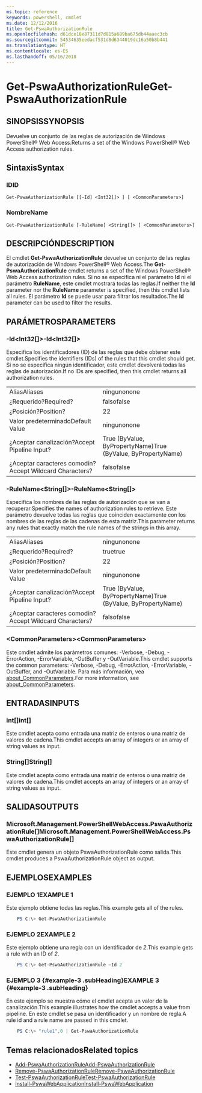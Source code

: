 ```yaml
---
ms.topic: reference
keywords: powershell, cmdlet
ms.date: 12/12/2016
title: Get-PswaAuthorizationRule
ms.openlocfilehash: d61dce18e87311d7d815a689ba675db44aaec3cb
ms.sourcegitcommit: 54534635eedacf531d8d6344019dc16a50b8b441
ms.translationtype: HT
ms.contentlocale: es-ES
ms.lasthandoff: 05/16/2018
---
```

# <a name="get-pswaauthorizationrule"></a><span data-ttu-id="c017e-103">Get-PswaAuthorizationRule</span><span class="sxs-lookup"><span data-stu-id="c017e-103">Get-PswaAuthorizationRule</span></span>

## <a name="synopsis"></a><span data-ttu-id="c017e-104">SINOPSIS</span><span class="sxs-lookup"><span data-stu-id="c017e-104">SYNOPSIS</span></span>

<span data-ttu-id="c017e-105">Devuelve un conjunto de las reglas de autorización de Windows PowerShell® Web Access.</span><span class="sxs-lookup"><span data-stu-id="c017e-105">Returns a set of the Windows PowerShell® Web Access authorization rules.</span></span>

## <a name="syntax"></a><span data-ttu-id="c017e-106">Sintaxis</span><span class="sxs-lookup"><span data-stu-id="c017e-106">Syntax</span></span>

### <a name="id"></a><span data-ttu-id="c017e-107">ID</span><span class="sxs-lookup"><span data-stu-id="c017e-107">ID</span></span>
```
Get-PswaAuthorizationRule [[-Id] <Int32[]> ] [ <CommonParameters>]
```

### <a name="name"></a><span data-ttu-id="c017e-108">Nombre</span><span class="sxs-lookup"><span data-stu-id="c017e-108">Name</span></span>
```
Get-PswaAuthorizationRule [-RuleName] <String[]> [ <CommonParameters>]
```

## <a name="description"></a><span data-ttu-id="c017e-109">DESCRIPCIÓN</span><span class="sxs-lookup"><span data-stu-id="c017e-109">DESCRIPTION</span></span>

<span data-ttu-id="c017e-110">El cmdlet **Get-PswaAuthorizationRule** devuelve un conjunto de las reglas de autorización de Windows PowerShell® Web Access.</span><span class="sxs-lookup"><span data-stu-id="c017e-110">The **Get-PswaAuthorizationRule** cmdlet returns a set of the Windows PowerShell® Web Access authorization rules.</span></span>
<span data-ttu-id="c017e-111">Si no se especifica ni el parámetro **Id** ni el parámetro **RuleName**, este cmdlet mostrará todas las reglas.</span><span class="sxs-lookup"><span data-stu-id="c017e-111">If neither the **Id** parameter nor the **RuleName** parameter is specified, then this cmdlet lists all rules.</span></span> <span data-ttu-id="c017e-112">El parámetro **Id** se puede usar para filtrar los resultados.</span><span class="sxs-lookup"><span data-stu-id="c017e-112">The **Id** parameter can be used to filter the results.</span></span>

## <a name="parameters"></a><span data-ttu-id="c017e-113">PARÁMETROS</span><span class="sxs-lookup"><span data-stu-id="c017e-113">PARAMETERS</span></span>

### <a name="-idltint32gt"></a><span data-ttu-id="c017e-114">-Id&lt;Int32\[\]&gt;</span><span class="sxs-lookup"><span data-stu-id="c017e-114">-Id&lt;Int32\[\]&gt;</span></span>

<span data-ttu-id="c017e-115">Especifica los identificadores (ID) de las reglas que debe obtener este cmdlet.</span><span class="sxs-lookup"><span data-stu-id="c017e-115">Specifies the identifiers (IDs) of the rules that this cmdlet should get.</span></span> <span data-ttu-id="c017e-116">Si no se especifica ningún identificador, este cmdlet devolverá todas las reglas de autorización.</span><span class="sxs-lookup"><span data-stu-id="c017e-116">If no IDs are specified, then this cmdlet returns all authorization rules.</span></span>

|||
|-|-|
| <span data-ttu-id="c017e-117">Alias</span><span class="sxs-lookup"><span data-stu-id="c017e-117">Aliases</span></span>                              | <span data-ttu-id="c017e-118">ninguno</span><span class="sxs-lookup"><span data-stu-id="c017e-118">none</span></span>                                 |
| <span data-ttu-id="c017e-119">¿Requerido?</span><span class="sxs-lookup"><span data-stu-id="c017e-119">Required?</span></span>                            | <span data-ttu-id="c017e-120">falso</span><span class="sxs-lookup"><span data-stu-id="c017e-120">false</span></span>                                |
| <span data-ttu-id="c017e-121">¿Posición?</span><span class="sxs-lookup"><span data-stu-id="c017e-121">Position?</span></span>                            | <span data-ttu-id="c017e-122">2</span><span class="sxs-lookup"><span data-stu-id="c017e-122">2</span></span>                                    |
| <span data-ttu-id="c017e-123">Valor predeterminado</span><span class="sxs-lookup"><span data-stu-id="c017e-123">Default Value</span></span>                        | <span data-ttu-id="c017e-124">ninguno</span><span class="sxs-lookup"><span data-stu-id="c017e-124">none</span></span>                                 |
| <span data-ttu-id="c017e-125">¿Aceptar canalización?</span><span class="sxs-lookup"><span data-stu-id="c017e-125">Accept Pipeline Input?</span></span>               | <span data-ttu-id="c017e-126">True (ByValue, ByPropertyName)</span><span class="sxs-lookup"><span data-stu-id="c017e-126">True (ByValue, ByPropertyName)</span></span>       |
| <span data-ttu-id="c017e-127">¿Aceptar caracteres comodín?</span><span class="sxs-lookup"><span data-stu-id="c017e-127">Accept Wildcard Characters?</span></span>          | <span data-ttu-id="c017e-128">falso</span><span class="sxs-lookup"><span data-stu-id="c017e-128">false</span></span>                                |

### <a name="-rulenameltstringgt"></a><span data-ttu-id="c017e-129">-RuleName&lt;String\[\]&gt;</span><span class="sxs-lookup"><span data-stu-id="c017e-129">-RuleName&lt;String\[\]&gt;</span></span>

<span data-ttu-id="c017e-130">Especifica los nombres de las reglas de autorización que se van a recuperar.</span><span class="sxs-lookup"><span data-stu-id="c017e-130">Specifies the names of authorization rules to retrieve.</span></span> <span data-ttu-id="c017e-131">Este parámetro devuelve todas las reglas que coinciden exactamente con los nombres de las reglas de las cadenas de esta matriz.</span><span class="sxs-lookup"><span data-stu-id="c017e-131">This parameter returns any rules that exactly match the rule names of the strings in this array.</span></span>

|||
|-|-|
| <span data-ttu-id="c017e-132">Alias</span><span class="sxs-lookup"><span data-stu-id="c017e-132">Aliases</span></span>                              | <span data-ttu-id="c017e-133">ninguno</span><span class="sxs-lookup"><span data-stu-id="c017e-133">none</span></span>                                 |
| <span data-ttu-id="c017e-134">¿Requerido?</span><span class="sxs-lookup"><span data-stu-id="c017e-134">Required?</span></span>                            | <span data-ttu-id="c017e-135">true</span><span class="sxs-lookup"><span data-stu-id="c017e-135">true</span></span>                                 |
| <span data-ttu-id="c017e-136">¿Posición?</span><span class="sxs-lookup"><span data-stu-id="c017e-136">Position?</span></span>                            | <span data-ttu-id="c017e-137">2</span><span class="sxs-lookup"><span data-stu-id="c017e-137">2</span></span>                                    |
| <span data-ttu-id="c017e-138">Valor predeterminado</span><span class="sxs-lookup"><span data-stu-id="c017e-138">Default Value</span></span>                        | <span data-ttu-id="c017e-139">ninguno</span><span class="sxs-lookup"><span data-stu-id="c017e-139">none</span></span>                                 |
| <span data-ttu-id="c017e-140">¿Aceptar canalización?</span><span class="sxs-lookup"><span data-stu-id="c017e-140">Accept Pipeline Input?</span></span>               | <span data-ttu-id="c017e-141">True (ByValue, ByPropertyName)</span><span class="sxs-lookup"><span data-stu-id="c017e-141">True (ByValue, ByPropertyName)</span></span>       |
| <span data-ttu-id="c017e-142">¿Aceptar caracteres comodín?</span><span class="sxs-lookup"><span data-stu-id="c017e-142">Accept Wildcard Characters?</span></span>          | <span data-ttu-id="c017e-143">falso</span><span class="sxs-lookup"><span data-stu-id="c017e-143">false</span></span>                                |

### <a name="ltcommonparametersgt"></a><span data-ttu-id="c017e-144">&lt;CommonParameters&gt;</span><span class="sxs-lookup"><span data-stu-id="c017e-144">&lt;CommonParameters&gt;</span></span>

<span data-ttu-id="c017e-145">Este cmdlet admite los parámetros comunes: -Verbose, -Debug, -ErrorAction, -ErrorVariable, -OutBuffer y -OutVariable.</span><span class="sxs-lookup"><span data-stu-id="c017e-145">This cmdlet supports the common parameters: -Verbose, -Debug, -ErrorAction, -ErrorVariable, -OutBuffer, and -OutVariable.</span></span>
<span data-ttu-id="c017e-146">Para más información, vea [about_CommonParameters](http://go.microsoft.com/fwlink/p/?LinkID=113216).</span><span class="sxs-lookup"><span data-stu-id="c017e-146">For more information, see [about_CommonParameters](http://go.microsoft.com/fwlink/p/?LinkID=113216).</span></span>

## <a name="inputs"></a><span data-ttu-id="c017e-147">ENTRADAS</span><span class="sxs-lookup"><span data-stu-id="c017e-147">INPUTS</span></span>

### <a name="int"></a><span data-ttu-id="c017e-148">int\[\]</span><span class="sxs-lookup"><span data-stu-id="c017e-148">int\[\]</span></span>

<span data-ttu-id="c017e-149">Este cmdlet acepta como entrada una matriz de enteros o una matriz de valores de cadena.</span><span class="sxs-lookup"><span data-stu-id="c017e-149">This cmdlet accepts an array of integers or an array of string values as input.</span></span>

### <a name="string"></a><span data-ttu-id="c017e-150">String\[\]</span><span class="sxs-lookup"><span data-stu-id="c017e-150">String\[\]</span></span>

<span data-ttu-id="c017e-151">Este cmdlet acepta como entrada una matriz de enteros o una matriz de valores de cadena.</span><span class="sxs-lookup"><span data-stu-id="c017e-151">This cmdlet accepts an array of integers or an array of string values as input.</span></span>

## <a name="outputs"></a><span data-ttu-id="c017e-152">SALIDAS</span><span class="sxs-lookup"><span data-stu-id="c017e-152">OUTPUTS</span></span>

### <a name="microsoftmanagementpowershellwebaccesspswaauthorizationrule"></a><span data-ttu-id="c017e-153">Microsoft.Management.PowerShellWebAccess.PswaAuthorizationRule\[\]</span><span class="sxs-lookup"><span data-stu-id="c017e-153">Microsoft.Management.PowerShellWebAccess.PswaAuthorizationRule\[\]</span></span>

<span data-ttu-id="c017e-154">Este cmdlet genera un objeto PswaAuthorizationRule como salida.</span><span class="sxs-lookup"><span data-stu-id="c017e-154">This cmdlet produces a PswaAuthorizationRule object as output.</span></span>


## <a name="examples"></a><span data-ttu-id="c017e-155">EJEMPLOS</span><span class="sxs-lookup"><span data-stu-id="c017e-155">EXAMPLES</span></span>

### <a name="example-1"></a><span data-ttu-id="c017e-156">EJEMPLO 1</span><span class="sxs-lookup"><span data-stu-id="c017e-156">EXAMPLE 1</span></span>

<span data-ttu-id="c017e-157">Este ejemplo obtiene todas las reglas.</span><span class="sxs-lookup"><span data-stu-id="c017e-157">This example gets all of the rules.</span></span>

```PowerShell
    PS C:\> Get-PswaAuthorizationRule
```

### <a name="example-2"></a><span data-ttu-id="c017e-158">EJEMPLO 2</span><span class="sxs-lookup"><span data-stu-id="c017e-158">EXAMPLE 2</span></span>

<span data-ttu-id="c017e-159">Este ejemplo obtiene una regla con un identificador de *2*.</span><span class="sxs-lookup"><span data-stu-id="c017e-159">This example gets a rule with an ID of *2*.</span></span>

```PowerShell
    PS C:\> Get-PswaAuthorizationRule –Id 2
```

### <a name="example-3-example-3-subheading"></a><span data-ttu-id="c017e-160">EJEMPLO 3 {#example-3 .subHeading}</span><span class="sxs-lookup"><span data-stu-id="c017e-160">EXAMPLE 3 {#example-3 .subHeading}</span></span>

<span data-ttu-id="c017e-161">En este ejemplo se muestra cómo el cmdlet acepta un valor de la canalización.</span><span class="sxs-lookup"><span data-stu-id="c017e-161">This example illustrates how the cmdlet accepts a value from pipeline.</span></span>
<span data-ttu-id="c017e-162">En este cmdlet se pasa un identificador y un nombre de regla.</span><span class="sxs-lookup"><span data-stu-id="c017e-162">A rule id and a rule name are passed in this cmdlet.</span></span>

```PowerShell
    PS C:\> "rule1",0 | Get-PswaAuthorizationRule
```

## <a name="related-topics"></a><span data-ttu-id="c017e-163">Temas relacionados</span><span class="sxs-lookup"><span data-stu-id="c017e-163">Related topics</span></span>

- [<span data-ttu-id="c017e-164">Add-PswaAuthorizationRule</span><span class="sxs-lookup"><span data-stu-id="c017e-164">Add-PswaAuthorizationRule</span></span>](add-pswaauthorizationrule.md)
- [<span data-ttu-id="c017e-165">Remove-PswaAuthorizationRule</span><span class="sxs-lookup"><span data-stu-id="c017e-165">Remove-PswaAuthorizationRule</span></span>](remove-pswaauthorizationrule.md)
- [<span data-ttu-id="c017e-166">Test-PswaAuthorizationRule</span><span class="sxs-lookup"><span data-stu-id="c017e-166">Test-PswaAuthorizationRule</span></span>](test-pswaauthorizationrule.md)
- [<span data-ttu-id="c017e-167">Install-PswaWebApplication</span><span class="sxs-lookup"><span data-stu-id="c017e-167">Install-PswaWebApplication</span></span>](install-pswawebapplication.md)